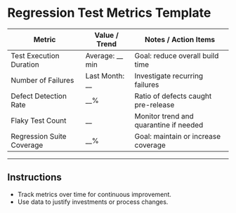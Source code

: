 # Regression Test Metrics Template

| Metric                       | Value / Trend                 | Notes / Action Items                   |
|------------------------------|-------------------------------|----------------------------------------|
| Test Execution Duration      | Average: __ min               | Goal: reduce overall build time        |
| Number of Failures           | Last Month: __                | Investigate recurring failures         |
| Defect Detection Rate        | __%                           | Ratio of defects caught pre-release    |
| Flaky Test Count             | __                            | Monitor trend and quarantine if needed |
| Regression Suite Coverage    | __%                           | Goal: maintain or increase coverage    |

---

## Instructions

- Track metrics over time for continuous improvement.
- Use data to justify investments or process changes.
